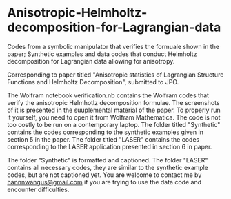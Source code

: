 # Anisotropic-Helmholtz-decomposition-for-Lagrangian-data
Codes from a symbolic manipulator that verifies the formuale shown in the paper; Synthetic examples and data codes that conduct Helmholtz decomposition for Lagrangian data allowing for anisotropy.

Corresponding to paper titled "Anisotropic statistics of Lagrangian Structure Functions and Helmholtz Decomposition", submitted to JPO. 

The Wolfram notebook verification.nb contains the Wolfram codes that verify the anisotropic Helmhotlz decomposition formulae. The screenshots of it is presented in the suuplemental material of the paper. To properly run it yourself, you need to open it from Wolfram Mathematica. The code is not too costly to be run on a contemporary laptop. 
The folder titled "Synthetic" contains the codes corresponding to the synthetic examples given in section 5 in the paper.
The folder titled "LASER" contains the codes corresponding to the LASER application presented in section 6 in paper.

The folder "Synthetic" is formatted and captioned. The folder "LASER" contains all necessary codes, they are similar to the synthetic example codes, but are not captioned yet. You are welcome to contact me by hannnwangus@gmail.com if you are trying to use the data code and encounter difficulties.
